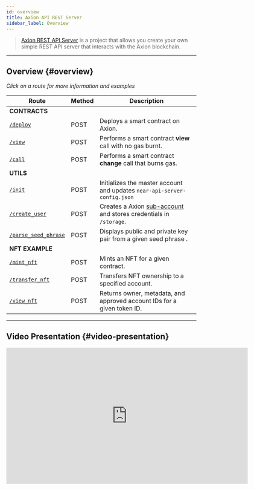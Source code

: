 ```yaml
---
id: overview
title: Axion API REST Server
sidebar_label: Overview
---
```


> [Axion REST API Server](https://github.com/near-examples/near-api-rest-server) is a project that allows you create your own simple REST API server that interacts with the Axion blockchain.

---

## Overview {#overview}

_Click on a route for more information and examples_

| Route                                      | Method | Description                                                                                                                 |
| ------------------------------------------ | ------ | --------------------------------------------------------------------------------------------------------------------------- |
| **CONTRACTS**                              |        |                                                                                                                             |
| [`/deploy`](/docs/api/rest-server/contracts#deploy)                       | POST   | Deploys a smart contract on Axion.                                                                                           |
| [`/view`](/docs/api/rest-server/contracts#view)                           | POST   | Performs a smart contract **view** call with no gas burnt.                                                                  |
| [`/call`](/docs/api/rest-server/contracts#call)                           | POST   | Performs a smart contract **change** call that burns gas.                                                                   |
| **UTILS**                                  |        |                                                                                                                             |
| [`/init`](/docs/api/rest-server/utils#init)                           | POST   | Initializes the master account and updates `near-api-server-config.json`                                                    |
| [`/create_user`](/docs/api/rest-server/utils#create_user)             | POST   | Creates a Axion [sub-account](https://docs.near.org/docs/concepts/account#subaccounts) and stores credentials in `/storage`. |
| [`/parse_seed_phrase`](/docs/api/rest-server/utils#parse_seed_phrase) | POST   | Displays public and private key pair from a given seed phrase .                                                             |
| **NFT EXAMPLE**                            |        |                                                                                                                             |
| [`/mint_nft`](/docs/api/rest-server/nfts#mint_nft)                   | POST   | Mints an NFT for a given contract.                                                                                          |
| [`/transfer_nft`](/docs/api/rest-server/nfts#transfer_nft)           | POST   | Transfers NFT ownership to a specified account.                                                                             |
| [`/view_nft`](/docs/api/rest-server/nfts#view_nft)                   | POST   | Returns owner, metadata, and approved account IDs for a given token ID.                                                     |

---

## Video Presentation {#video-presentation}

<iframe
  width="640"
  height="360"
  src="https://www.youtube-nocookie.com/embed/d71OscmH4cA"
  frameborder="0"
  allow="accelerometer; autoplay; clipboard-write; encrypted-media; gyroscope; picture-in-picture"
  allowfullscreen>
</iframe>
